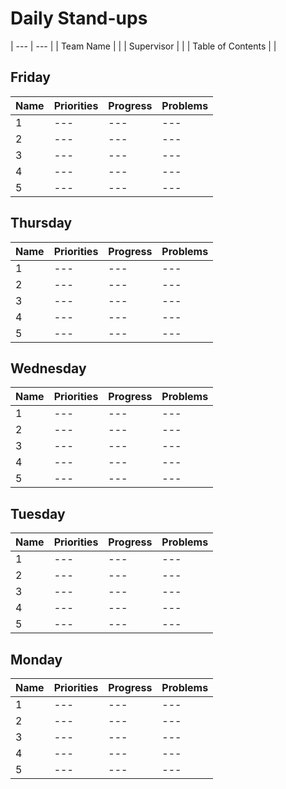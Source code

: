 # Daily Stand-ups

| --- | --- |
| Team Name |  |
| Supervisor |  |
| Table of Contents |  |

## Friday
| Name | Priorities | Progress | Problems |
| --- | --- | --- | --- |
| 1 | --- | --- | --- |
| 2 | --- | --- | --- |
| 3 | --- | --- | --- |
| 4 | --- | --- | --- |
| 5 | --- | --- | --- |

## Thursday
| Name | Priorities | Progress | Problems |
| --- | --- | --- | --- |
| 1 | --- | --- | --- |
| 2 | --- | --- | --- |
| 3 | --- | --- | --- |
| 4 | --- | --- | --- |
| 5 | --- | --- | --- |

## Wednesday
| Name | Priorities | Progress | Problems |
| --- | --- | --- | --- |
| 1 | --- | --- | --- |
| 2 | --- | --- | --- |
| 3 | --- | --- | --- |
| 4 | --- | --- | --- |
| 5 | --- | --- | --- |

## Tuesday
| Name | Priorities | Progress | Problems |
| --- | --- | --- | --- |
| 1 | --- | --- | --- |
| 2 | --- | --- | --- |
| 3 | --- | --- | --- |
| 4 | --- | --- | --- |
| 5 | --- | --- | --- |

## Monday
| Name | Priorities | Progress | Problems |
| --- | --- | --- | --- |
| 1 | --- | --- | --- |
| 2 | --- | --- | --- |
| 3 | --- | --- | --- |
| 4 | --- | --- | --- |
| 5 | --- | --- | --- |
